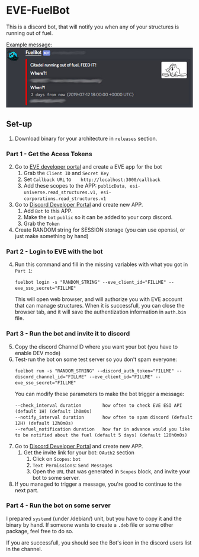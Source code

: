 # EVE-FuelBot

This is a discord bot, that will notify you when any of your structures is running out of fuel.

Example message:  
![FuelBot message example image](./message.jpg "FuelBot message example")

## Set-up
1. Download binary for your architecture in `releases` section.

### Part 1 - Get the Acess Tokens
2. Go to [EVE developer portal](https://developers.eveonline.com/applications) and create a EVE app for the bot
   1. Grab the `Client ID` and `Secret Key`
   2. Set `Callback URL` to `    http://localhost:3000/callback `
   3. Add these scopes to the APP: `publicData, esi-universe.read_structures.v1, esi-corporations.read_structures.v1`
3. Go to [Discord Developer Portal](https://discordapp.com/developers/applications) and create new APP.
   1. Add `Bot` to this APP.
   2. Make the `bot` `public` so it can be added to your corp discord.
   3. Grab the `Token`
4. Create RANDOM string for SESSION storage (you can use openssl, or just make something by hand)

### Part 2 - Login to EVE with the bot
4. Run this command and fill in the missing variables with what you got in `Part 1`:
    ```
    fuelbot login -s "RANDOM_STRING" --eve_client_id="FILLME" --eve_sso_secret="FILLME"
    ```
    This will open web browser, and will authorize you with EVE account that can manage structures.
    When it is successfull, you can close the browser tab, and it will save the authentization information
    in `auth.bin` file.

### Part 3 - Run the bot and invite it to discord
5. Copy the discord ChannelID where you want your bot (you have to enable DEV mode)
6. Test-run the bot on some test server so you don't spam everyone:
    ```
    fuelbot run -s "RANDOM_STRING" --discord_auth_token="FILLME" --discord_channel_id="FILLME" --eve_client_id="FILLME" --eve_sso_secret="FILLME"
    ```
    You can modify these parameters to make the bot trigger a message:
    ```
    --check_interval duration        how often to check EVE ESI API (default 1H) (default 1h0m0s)
    --notify_interval duration       how often to spam discord (default 12H) (default 12h0m0s)
    --refuel_notification duration   how far in advance would you like to be notified about the fuel (default 5 days) (default 120h0m0s)
    ```
7. Go to [Discord Developer Portal](https://discordapp.com/developers/applications) and create new APP.
   1. Get the invite link for your bot: `OAuth2` section
      1. Click on `Scopes`: `bot`
      2. `Text Permissions`: `Send Messages`
      3. Open the `URL` that was generated in `Scopes` block, and invite your bot to some server.
8. If you managed to trigger a message, you're good to continue to the next part.
   
### Part 4 - Run the bot on some server
I prepared `systemd` (under /debian/) unit, but you have to copy it and the binary by hand. If someone wants to create
a `.deb` file or some other package, feel free to do so.

If you are successfull, you should see the Bot's icon in the discord users list in the channel.
